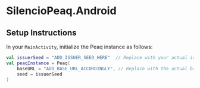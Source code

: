 # SilencioPeaq.Android

## Setup Instructions

In your `MainActivity`, initialize the Peaq instance as follows:

```kotlin
val issuerSeed = "ADD_ISSUER_SEED_HERE"  // Replace with your actual issuer seed
val peaqInstance = Peaq(
    baseURL = "ADD_BASE_URL_ACCORDINGLY", // Replace with the actual base URL
    seed = issuerSeed
)
